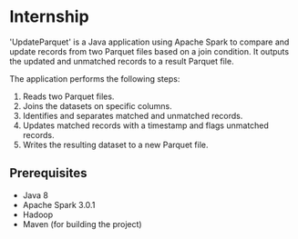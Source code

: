 # Internship

'UpdateParquet' is a Java application using Apache Spark to compare and update records from two Parquet files based on a join condition. It outputs the updated and unmatched records to a result Parquet file. 

The application performs the following steps:
1. Reads two Parquet files.
2. Joins the datasets on specific columns.
3. Identifies and separates matched and unmatched records.
4. Updates matched records with a timestamp and flags unmatched records.
5. Writes the resulting dataset to a new Parquet file.

## Prerequisites

- Java 8 
- Apache Spark 3.0.1
- Hadoop 
- Maven (for building the project)
